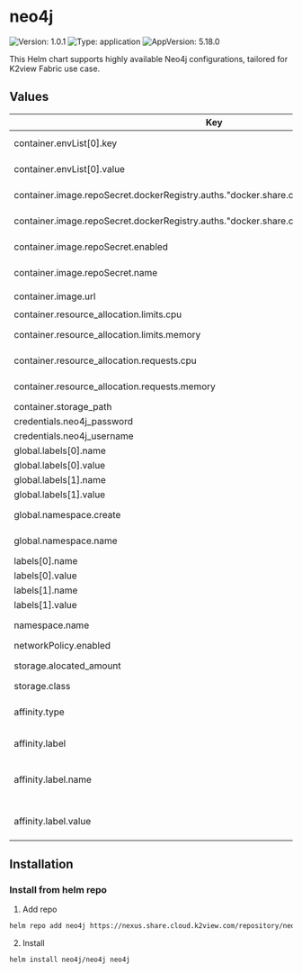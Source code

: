 # neo4j
![Version: 1.0.1](https://img.shields.io/badge/Version-1.0.1-informational?style=flat-square) ![Type: application](https://img.shields.io/badge/Type-application-informational?style=flat-square) ![AppVersion: 5.18.0](https://img.shields.io/badge/AppVersion-5.18.0-informational?style=flat-square)

This Helm chart supports highly available Neo4j configurations, tailored for K2view Fabric use case.

## Values
| Key | Type | Default | Description |
|-----|------|---------|-------------|
| container.envList[0].key | string | `"NEO4JLABS_PLUGINS"` | Environment variable key for Neo4j plugins |
| container.envList[0].value | string | `"[\"graph-data-science\"]"` | Environment variable value for Neo4j plugins |
| container.image.repoSecret.dockerRegistry.auths."docker.share.cloud.k2view.com".password | string | `""` | Docker registry password for image pull |
| container.image.repoSecret.dockerRegistry.auths."docker.share.cloud.k2view.com".username | string | `""` | Docker registry username for image pull |
| container.image.repoSecret.enabled | bool | `false` | Enable Docker registry secret for image pull |
| container.image.repoSecret.name | string | `"registry-secret"` | Name of the Docker registry secret |
| container.image.url | string | `"neo4j:5.18-enterprise"` | URL of the Neo4j Docker image |
| container.resource_allocation.limits.cpu | string | `"1"` | CPU limits for Neo4j container |
| container.resource_allocation.limits.memory | string | `"4Gi"` | Memory limits for Neo4j container |
| container.resource_allocation.requests.cpu | string | `"0.4"` | CPU requests for Neo4j container |
| container.resource_allocation.requests.memory | string | `"2Gi"` | Memory requests for Neo4j container |
| container.storage_path | string | `"/var/lib/neo4j/data"` | Path for Neo4j data storage |
| credentials.neo4j_password | string | `"changeit"` | Password for Neo4j |
| credentials.neo4j_username | string | `"neo4j"` | Username for Neo4j |
| global.labels[0].name | string | `"tenant"` | Global label key for tenant |
| global.labels[0].value | string | `"my-tenant"` | Global label value for tenant |
| global.labels[1].name | string | `"space"` | Global label key for space |
| global.labels[1].value | string | `"my-space"` | Global label value for space |
| global.namespace.create | bool | `false` | Enable creation of global namespace |
| global.namespace.name | string | `"space-tenant"` | Global namespace for Neo4j deployment |
| labels[0].name | string | `"tenant"` | Label key for tenant |
| labels[0].value | string | `"my-tenant"` | Label value for tenant |
| labels[1].name | string | `"space"` | Label key for space |
| labels[1].value | string | `"my-space"` | Label value for space |
| namespace.name | string | `"space-tenant"` | Namespace for Neo4j deployment |
| networkPolicy.enabled | bool | `true` | Enable network policy for Neo4j |
| storage.alocated_amount | string | `"10Gi"` | Amount of storage allocated for Neo4j |
| storage.class | string | `"efs-pg"` | Storage class for Neo4j data |
| affinity.type | string | `"none"` | Specifies the type of affinity rule to apply. Options: `affinity`, `anti-affinity`, `none`. |
| affinity.label | object | `{}` | Label configuration for affinity rules. |
| affinity.label.name | string | `""` | The key of the label to be used for affinity rules. For example: `failure-domain.beta.kubernetes.io/zone`. |
| affinity.label.value | string | `""` | The value of the label to be used for affinity rules. For example: `region-a`. |

## Installation
### Install from helm repo
1. Add repo
```bash
helm repo add neo4j https://nexus.share.cloud.k2view.com/repository/neo4j
```

2. Install
```bash
helm install neo4j/neo4j neo4j
```
